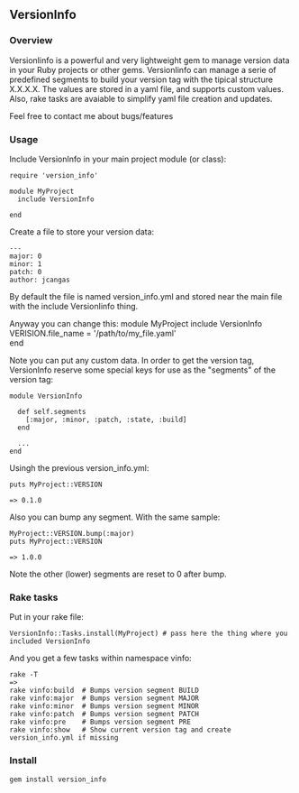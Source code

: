 ## VersionInfo

### Overview

  VersionIinfo is a powerful and very lightweight gem to manage version data in your Ruby projects or other gems.
  VersionIinfo can manage a serie of predefined segments to build your version tag with the tipical structure X.X.X.X.
  The values are stored in a yaml file, and supports custom values. Also, rake tasks are avaiable to simplify yaml file 
  creation and updates.

  Feel free to contact me about bugs/features

### Usage


Include VersionInfo in your main project module (or class):

    require 'version_info'

    module MyProject
      include VersionInfo

    end

Create a file to store your version data:

    --- 
    major: 0
    minor: 1
    patch: 0
    author: jcangas

By default the file is named version_info.yml and stored near the main file with the include VersionIinfo thing.

Anyway you can change this:
    module MyProject
      include VersionInfo
      VERISION.file_name = '/path/to/my_file.yaml'      
    end

Note you can put any custom data. In order to get the version tag, VersionInfo reserve some special keys
for use as the "segments" of the version tag:

    module VersionInfo

      def self.segments
        [:major, :minor, :patch, :state, :build]
      end

      ...
    end

Usingh the previous version_info.yml:

    puts MyProject::VERSION

    => 0.1.0

Also you can bump any segment. With the same sample:

    MyProject::VERSION.bump(:major)
    puts MyProject::VERSION

    => 1.0.0

Note the other (lower) segments are reset to 0 after bump.


### Rake tasks

Put in your rake file:

    VersionInfo::Tasks.install(MyProject) # pass here the thing where you included VersionInfo

And you get a few tasks within namespace vinfo:

    rake -T
    =>
    rake vinfo:build  # Bumps version segment BUILD
    rake vinfo:major  # Bumps version segment MAJOR
    rake vinfo:minor  # Bumps version segment MINOR
    rake vinfo:patch  # Bumps version segment PATCH
    rake vinfo:pre    # Bumps version segment PRE
    rake vinfo:show   # Show current version tag and create version_info.yml if missing

### Install

    gem install version_info



